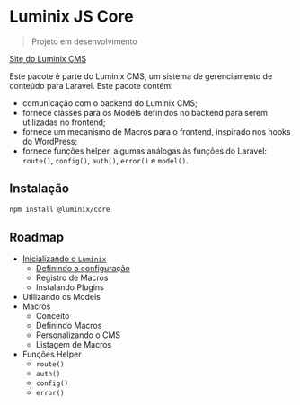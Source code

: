 # Luminix JS Core

> Projeto em desenvolvimento

[Site do Luminix CMS](https://luminix.arandutech.com.br)

Este pacote é parte do Luminix CMS, um sistema de gerenciamento de conteúdo para Laravel. Este pacote contém:
 - comunicação com o backend do Luminix CMS;
 - fornece classes para os Models definidos no backend para serem utilizadas no frontend;
 - fornece um mecanismo de Macros para o frontend, inspirado nos hooks do WordPress;
 - fornece funções helper, algumas análogas às funções do Laravel: `route()`, `config()`, `auth()`, `error()` e `model()`.

## Instalação

```bash
npm install @luminix/core
```

## Roadmap

 - [Inicializando o `Luminix`](./docs/pt-BR/1-Inicializando-cms.md)
    - [Definindo a configuração](./docs/pt-BR/1.1-Definindo-configuracao.md)
    - Registro de Macros
    - Instalando Plugins
 - Utilizando os Models
 - Macros
    - Conceito
    - Definindo Macros
    - Personalizando o CMS
    - Listagem de Macros
 - Funções Helper
    - `route()`
    - `auth()`
    - `config()`
    - `error()`


